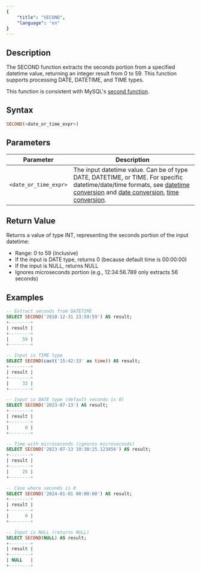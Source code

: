 ```yaml
---
{
    "title": "SECOND",
    "language": "en"
}
---
```


## Description

The SECOND function extracts the seconds portion from a specified datetime value, returning an integer result from 0 to 59. This function supports processing DATE, DATETIME, and TIME types.

This function is consistent with MySQL's [second function](https://dev.mysql.com/doc/refman/8.4/en/date-and-time-functions.html#function_second).

## Syntax

```sql
SECOND(<date_or_time_expr>)
```

## Parameters

| Parameter | Description |
| --------- | ----------- |
| `<date_or_time_expr>` | The input datetime value. Can be of type DATE, DATETIME, or TIME. For specific datetime/date/time formats, see [datetime conversion](../../../../../docs/sql-manual/basic-element/sql-data-types/conversion/datetime-conversion) and [date conversion](../../../../../docs/sql-manual/basic-element/sql-data-types/conversion/date-conversion), [time conversion](../../../../../docs/sql-manual/basic-element/sql-data-types/conversion/time-conversion). |

## Return Value

Returns a value of type INT, representing the seconds portion of the input datetime:

- Range: 0 to 59 (inclusive)
- If the input is DATE type, returns 0 (because default time is 00:00:00)
- If the input is NULL, returns NULL
- Ignores microseconds portion (e.g., 12:34:56.789 only extracts 56 seconds)

## Examples

```sql
-- Extract seconds from DATETIME
SELECT SECOND('2018-12-31 23:59:59') AS result;
+--------+
| result |
+--------+
|     59 |
+--------+

-- Input is TIME type
SELECT SECOND(cast('15:42:33' as time)) AS result;
+--------+
| result |
+--------+
|     33 |
+--------+

-- Input is DATE type (default seconds is 0)
SELECT SECOND('2023-07-13') AS result;
+--------+
| result |
+--------+
|      0 |
+--------+

-- Time with microseconds (ignores microseconds)
SELECT SECOND('2023-07-13 10:30:25.123456') AS result;
+--------+
| result |
+--------+
|     25 |
+--------+

-- Case where seconds is 0
SELECT SECOND('2024-01-01 00:00:00') AS result;
+--------+
| result |
+--------+
|      0 |
+--------+

-- Input is NULL (returns NULL)
SELECT SECOND(NULL) AS result;
+--------+
| result |
+--------+
| NULL   |
+--------+
```